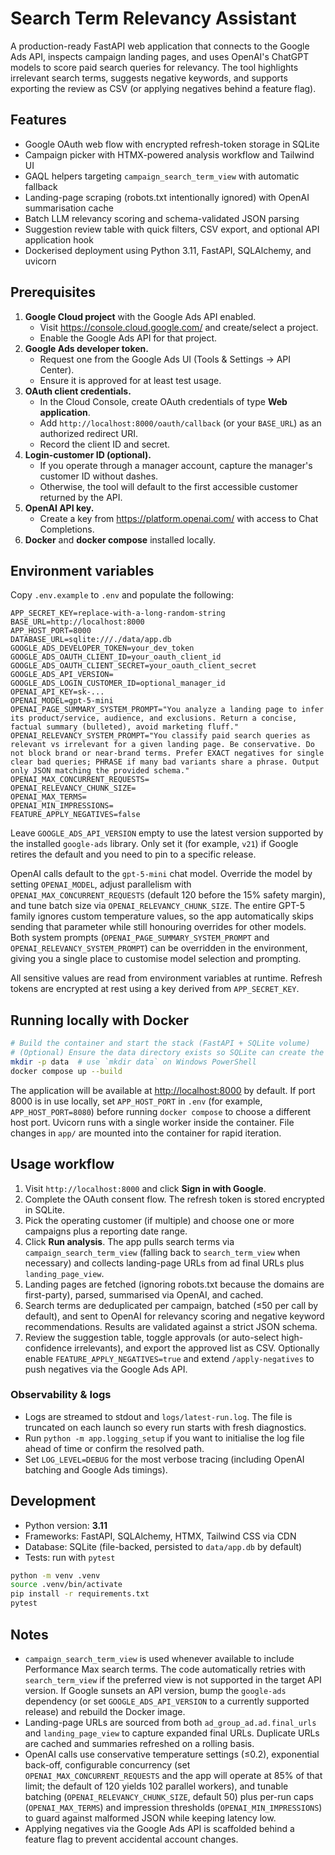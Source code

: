 # Search Term Relevancy Assistant

A production-ready FastAPI web application that connects to the Google Ads API, inspects campaign landing
pages, and uses OpenAI's ChatGPT models to score paid search queries for relevancy. The tool highlights
irrelevant search terms, suggests negative keywords, and supports exporting the review as CSV (or applying
negatives behind a feature flag).

## Features

- Google OAuth web flow with encrypted refresh-token storage in SQLite
- Campaign picker with HTMX-powered analysis workflow and Tailwind UI
- GAQL helpers targeting `campaign_search_term_view` with automatic fallback
- Landing-page scraping (robots.txt intentionally ignored) with OpenAI summarisation cache
- Batch LLM relevancy scoring and schema-validated JSON parsing
- Suggestion review table with quick filters, CSV export, and optional API application hook
- Dockerised deployment using Python 3.11, FastAPI, SQLAlchemy, and uvicorn

## Prerequisites

1. **Google Cloud project** with the Google Ads API enabled.
   - Visit <https://console.cloud.google.com/> and create/select a project.
   - Enable the Google Ads API for that project.
2. **Google Ads developer token.**
   - Request one from the Google Ads UI (Tools & Settings → API Center).
   - Ensure it is approved for at least test usage.
3. **OAuth client credentials.**
   - In the Cloud Console, create OAuth credentials of type **Web application**.
   - Add `http://localhost:8000/oauth/callback` (or your `BASE_URL`) as an authorized redirect URI.
   - Record the client ID and secret.
4. **Login-customer ID (optional).**
   - If you operate through a manager account, capture the manager's customer ID without dashes.
   - Otherwise, the tool will default to the first accessible customer returned by the API.
5. **OpenAI API key.**
   - Create a key from <https://platform.openai.com/> with access to Chat Completions.
6. **Docker** and **docker compose** installed locally.

## Environment variables

Copy `.env.example` to `.env` and populate the following:

```env
APP_SECRET_KEY=replace-with-a-long-random-string
BASE_URL=http://localhost:8000
APP_HOST_PORT=8000
DATABASE_URL=sqlite:///./data/app.db
GOOGLE_ADS_DEVELOPER_TOKEN=your_dev_token
GOOGLE_ADS_OAUTH_CLIENT_ID=your_oauth_client_id
GOOGLE_ADS_OAUTH_CLIENT_SECRET=your_oauth_client_secret
GOOGLE_ADS_API_VERSION=
GOOGLE_ADS_LOGIN_CUSTOMER_ID=optional_manager_id
OPENAI_API_KEY=sk-...
OPENAI_MODEL=gpt-5-mini
OPENAI_PAGE_SUMMARY_SYSTEM_PROMPT="You analyze a landing page to infer its product/service, audience, and exclusions. Return a concise, factual summary (bulleted), avoid marketing fluff."
OPENAI_RELEVANCY_SYSTEM_PROMPT="You classify paid search queries as relevant vs irrelevant for a given landing page. Be conservative. Do not block brand or near-brand terms. Prefer EXACT negatives for single clear bad queries; PHRASE if many bad variants share a phrase. Output only JSON matching the provided schema."
OPENAI_MAX_CONCURRENT_REQUESTS=
OPENAI_RELEVANCY_CHUNK_SIZE=
OPENAI_MAX_TERMS=
OPENAI_MIN_IMPRESSIONS=
FEATURE_APPLY_NEGATIVES=false
```

Leave `GOOGLE_ADS_API_VERSION` empty to use the latest version supported by the installed `google-ads` library.
Only set it (for example, `v21`) if Google retires the default and you need to pin to a specific release.

OpenAI calls default to the `gpt-5-mini` chat model. Override the model by setting `OPENAI_MODEL`, adjust
parallelism with `OPENAI_MAX_CONCURRENT_REQUESTS` (default 120 before the 15% safety margin), and tune batch
size via `OPENAI_RELEVANCY_CHUNK_SIZE`. The entire GPT-5 family ignores custom temperature values, so the app
automatically skips sending that parameter while still honouring overrides for other models. Both system
prompts (`OPENAI_PAGE_SUMMARY_SYSTEM_PROMPT` and `OPENAI_RELEVANCY_SYSTEM_PROMPT`) can be overridden in the
environment, giving you a single place to customise model selection and prompting.

All sensitive values are read from environment variables at runtime. Refresh tokens are encrypted at rest
using a key derived from `APP_SECRET_KEY`.

## Running locally with Docker

```bash
# Build the container and start the stack (FastAPI + SQLite volume)
# (Optional) Ensure the data directory exists so SQLite can create the database file
mkdir -p data  # use `mkdir data` on Windows PowerShell
docker compose up --build
```

The application will be available at <http://localhost:8000> by default. If port 8000 is in use locally, set
`APP_HOST_PORT` in `.env` (for example, `APP_HOST_PORT=8080`) before running `docker compose` to choose a different
host port. Uvicorn runs with a single worker inside the container. File changes in `app/` are mounted into the
container for rapid iteration.

## Usage workflow

1. Visit `http://localhost:8000` and click **Sign in with Google**.
2. Complete the OAuth consent flow. The refresh token is stored encrypted in SQLite.
3. Pick the operating customer (if multiple) and choose one or more campaigns plus a reporting date range.
4. Click **Run analysis**. The app pulls search terms via `campaign_search_term_view` (falling back to
   `search_term_view` when necessary) and collects landing-page URLs from ad final URLs plus
   `landing_page_view`.
5. Landing pages are fetched (ignoring robots.txt because the domains are first-party), parsed, summarised via OpenAI, and cached.
6. Search terms are deduplicated per campaign, batched (≤50 per call by default), and sent to OpenAI for relevancy scoring and negative keyword
   recommendations. Results are validated against a strict JSON schema.
7. Review the suggestion table, toggle approvals (or auto-select high-confidence irrelevants), and export the
   approved list as CSV. Optionally enable `FEATURE_APPLY_NEGATIVES=true` and extend `/apply-negatives` to
   push negatives via the Google Ads API.

### Observability & logs

- Logs are streamed to stdout and `logs/latest-run.log`. The file is truncated on each launch so every run starts with fresh diagnostics.
- Run `python -m app.logging_setup` if you want to initialise the log file ahead of time or confirm the resolved path.
- Set `LOG_LEVEL=DEBUG` for the most verbose tracing (including OpenAI batching and Google Ads timings).

## Development

- Python version: **3.11**
- Frameworks: FastAPI, SQLAlchemy, HTMX, Tailwind CSS via CDN
- Database: SQLite (file-backed, persisted to `data/app.db` by default)
- Tests: run with `pytest`

```bash
python -m venv .venv
source .venv/bin/activate
pip install -r requirements.txt
pytest
```

## Notes

- `campaign_search_term_view` is used whenever available to include Performance Max search terms. The code
  automatically retries with `search_term_view` if the preferred view is not supported in the target API
  version. If Google sunsets an API version, bump the `google-ads` dependency (or set `GOOGLE_ADS_API_VERSION`
  to a currently supported release) and rebuild the Docker image.
- Landing-page URLs are sourced from both `ad_group_ad.ad.final_urls` and `landing_page_view` to capture
  expanded final URLs. Duplicate URLs are cached and summaries refreshed on a rolling basis.
- OpenAI calls use conservative temperature settings (≤0.2), exponential back-off, configurable
  concurrency (set `OPENAI_MAX_CONCURRENT_REQUESTS` and the app will operate at 85% of that limit; the
  default of 120 yields 102 parallel workers), and tunable batching (`OPENAI_RELEVANCY_CHUNK_SIZE`, default 50)
  plus per-run caps (`OPENAI_MAX_TERMS`) and impression thresholds (`OPENAI_MIN_IMPRESSIONS`) to guard against
  malformed JSON while keeping latency low.
- Applying negatives via the Google Ads API is scaffolded behind a feature flag to prevent accidental account
  changes.
